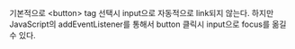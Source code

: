 기본적으로 \<button\> tag 선택시 input으로 자동적으로 link되지 않는다. 하지만 JavaScript의 addEventListener를 통해서 button 클릭시 input으로 focus를 옮길 수 있다.